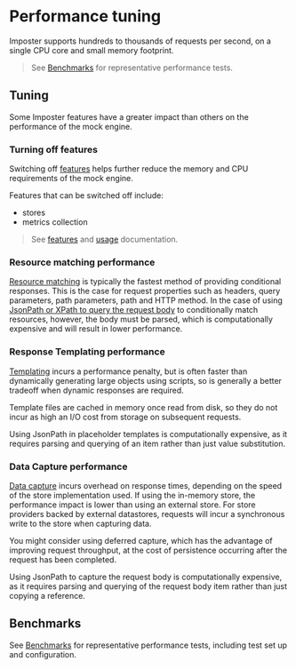 # Performance tuning

Imposter supports hundreds to thousands of requests per second, on a single CPU core and small memory footprint.

> See [Benchmarks](./benchmarks.md) for representative performance tests.

## Tuning

Some Imposter features have a greater impact than others on the performance of the mock engine.

### Turning off features

Switching off [features](./features_plugins.md) helps further reduce the memory and CPU requirements of the mock engine.

Features that can be switched off include:

- stores
- metrics collection

> See [features](./features_plugins.md) and [usage](./usage.md) documentation.

### Resource matching performance

[Resource matching](./configuration.md) is typically the fastest method of providing conditional responses. This is the case for request properties such as headers, query parameters, path parameters, path and HTTP method. In the case of using [JsonPath or XPath to query the request body](./request_matching.md) to conditionally match resources, however, the body must be parsed, which is computationally expensive and will result in lower performance. 

### Response Templating performance

[Templating](./templates.md) incurs a performance penalty, but is often faster than dynamically generating large objects using scripts, so is generally a better tradeoff when dynamic responses are required.

Template files are cached in memory once read from disk, so they do not incur as high an I/O cost from storage on subsequent requests.

Using JsonPath in placeholder templates is computationally expensive, as it requires parsing and querying of an item rather than just value substitution.

### Data Capture performance

[Data capture](./data_capture.md) incurs overhead on response times, depending on the speed of the store implementation used. If using the in-memory store, the performance impact is lower than using an external store. For store providers backed by external datastores, requests will incur a synchronous write to the store when capturing data.

You might consider using deferred capture, which has the advantage of improving request throughput, at the cost of persistence occurring after the request has been completed.

Using JsonPath to capture the request body is computationally expensive, as it requires parsing and querying of the request body item rather than just copying a reference.

## Benchmarks

See [Benchmarks](./benchmarks.md) for representative performance tests, including test set up and configuration.
